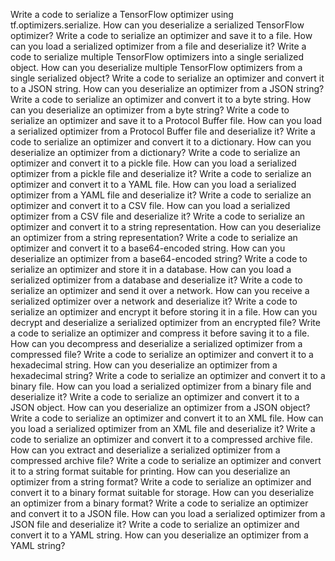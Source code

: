 Write a code to serialize a TensorFlow optimizer using tf.optimizers.serialize.
How can you deserialize a serialized TensorFlow optimizer?
Write a code to serialize an optimizer and save it to a file.
How can you load a serialized optimizer from a file and deserialize it?
Write a code to serialize multiple TensorFlow optimizers into a single serialized object.
How can you deserialize multiple TensorFlow optimizers from a single serialized object?
Write a code to serialize an optimizer and convert it to a JSON string.
How can you deserialize an optimizer from a JSON string?
Write a code to serialize an optimizer and convert it to a byte string.
How can you deserialize an optimizer from a byte string?
Write a code to serialize an optimizer and save it to a Protocol Buffer file.
How can you load a serialized optimizer from a Protocol Buffer file and deserialize it?
Write a code to serialize an optimizer and convert it to a dictionary.
How can you deserialize an optimizer from a dictionary?
Write a code to serialize an optimizer and convert it to a pickle file.
How can you load a serialized optimizer from a pickle file and deserialize it?
Write a code to serialize an optimizer and convert it to a YAML file.
How can you load a serialized optimizer from a YAML file and deserialize it?
Write a code to serialize an optimizer and convert it to a CSV file.
How can you load a serialized optimizer from a CSV file and deserialize it?
Write a code to serialize an optimizer and convert it to a string representation.
How can you deserialize an optimizer from a string representation?
Write a code to serialize an optimizer and convert it to a base64-encoded string.
How can you deserialize an optimizer from a base64-encoded string?
Write a code to serialize an optimizer and store it in a database.
How can you load a serialized optimizer from a database and deserialize it?
Write a code to serialize an optimizer and send it over a network.
How can you receive a serialized optimizer over a network and deserialize it?
Write a code to serialize an optimizer and encrypt it before storing it in a file.
How can you decrypt and deserialize a serialized optimizer from an encrypted file?
Write a code to serialize an optimizer and compress it before saving it to a file.
How can you decompress and deserialize a serialized optimizer from a compressed file?
Write a code to serialize an optimizer and convert it to a hexadecimal string.
How can you deserialize an optimizer from a hexadecimal string?
Write a code to serialize an optimizer and convert it to a binary file.
How can you load a serialized optimizer from a binary file and deserialize it?
Write a code to serialize an optimizer and convert it to a JSON object.
How can you deserialize an optimizer from a JSON object?
Write a code to serialize an optimizer and convert it to an XML file.
How can you load a serialized optimizer from an XML file and deserialize it?
Write a code to serialize an optimizer and convert it to a compressed archive file.
How can you extract and deserialize a serialized optimizer from a compressed archive file?
Write a code to serialize an optimizer and convert it to a string format suitable for printing.
How can you deserialize an optimizer from a string format?
Write a code to serialize an optimizer and convert it to a binary format suitable for storage.
How can you deserialize an optimizer from a binary format?
Write a code to serialize an optimizer and convert it to a JSON file.
How can you load a serialized optimizer from a JSON file and deserialize it?
Write a code to serialize an optimizer and convert it to a YAML string.
How can you deserialize an optimizer from a YAML string?